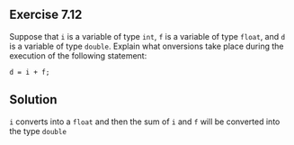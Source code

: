 ## Exercise 7.12

Suppose that `i` is a variable of type `int`, `f` is a variable of type `float`, and `d` is a variable of type `double`. Explain what onversions take place during the execution of the following statement:

```
d = i + f;
```

## Solution

`i` converts into a `float` and then the sum of `i` and `f` will be converted into the type `double`
